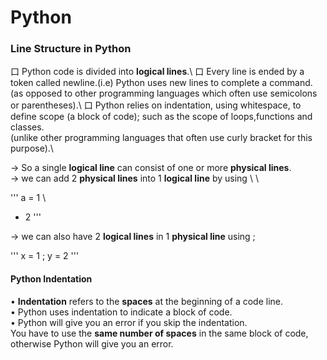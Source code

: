 # Python

### Line Structure in Python

口 Python code is divided into __logical lines__.\ 
口 Every line is ended by a token called newline.(i.e) Python uses new lines to complete a command.\
   (as opposed to other programming languages which often use semicolons or parentheses).\ 
口 Python relies on indentation, using whitespace, to define scope (a block of code); such as the scope of 
   loops,functions and classes.\
   (unlike other programming languages that often use curly bracket for this purpose).\


→ So a single __logical line__ can consist of one or more __physical lines__.\
→ we can add 2 __physical lines__ into 1 __logical line__ by using \ \

'''
a = 1 \
+ 2
'''

→ we can also have 2 __logical lines__ in 1 __physical line__ using ;

'''
x = 1 ; y = 2
'''

#### Python Indentation

• __Indentation__ refers to the __spaces__ at the beginning of a code line.\
• Python uses indentation to indicate a block of code.\
• Python will give you an error if you skip the indentation.\
  You have to use the __same number of spaces__ in the same block of code,\
  otherwise Python will give you an error.